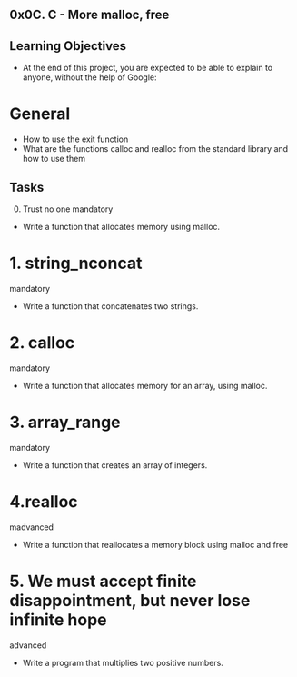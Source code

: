 ## 0x0C. C - More malloc, free
## Learning Objectives
* At the end of this project, you are expected to be able to explain to anyone, without the help of Google:

# General
* How to use the exit function
* What are the functions calloc and realloc from the standard library and how to use them
## Tasks
0. Trust no one
mandatory
* Write a function that allocates memory using malloc.

# 1. string_nconcat
mandatory
* Write a function that concatenates two strings. 
# 2. calloc
mandatory
* Write a function that allocates memory for an array, using malloc.
# 3. array_range
mandatory
* Write a function that creates an array of integers.
# 4.realloc
 madvanced
* Write a function that reallocates a memory block using malloc and free
# 5. We must accept finite disappointment, but never lose infinite hope
advanced
* Write a program that multiplies two positive numbers.


